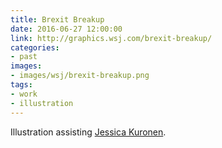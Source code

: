 ```yaml
---
title: Brexit Breakup
date: 2016-06-27 12:00:00
link: http://graphics.wsj.com/brexit-breakup/
categories:
- past
images:
- images/wsj/brexit-breakup.png
tags:
- work
- illustration
---
```

Illustration assisting [Jessica Kuronen](http://www.jesskuronen.com/).
